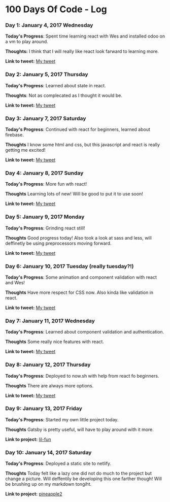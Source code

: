 # 100 Days Of Code - Log

### Day 1: January 4, 2017 Wednesday

**Today's Progress**: Spent time learning react with Wes and installed odoo on a vm to play around.

**Thoughts:** I think that I will really like react look farward to learning more.

**Link to tweet:** [My tweet](https://twitter.com/techieJesse/status/817207674697875456)

### Day 2: January 5, 2017 Thursday

**Today's Progress**: Learned about state in react.

**Thoughts**: Not as complecated as I thought it would be.

**Link to tweet:** [My tweet](https://twitter.com/techieJesse/status/817208096258981889)

### Day 3: January 7, 2017 Saturday

**Today's Progress**: Continued with react for beginners, learned about firebase.

**Thoughts** I know some html and css, but this javascript and react is really getting me excited!

**Link to tweet:** [My tweet](https://twitter.com/techieJesse/status/817845403307671553)

### Day 4: January 8, 2017 Sunday

**Today's Progress**: More fun wth react!

**Thoughts** Learning lots of new! Will be good to put it to use soon!

**Link to tweet:** [My tweet](https://twitter.com/techieJesse/status/818628690133315585)

### Day 5: January 9, 2017 Monday

**Today's Progress**: Grinding react still!

**Thoughts** Good progress today! Also took a look at sass and less, will deffinetly be using preprocessors moving forward.

**Link to tweet:** [My tweet](https://twitter.com/techieJesse/status/818683166961651712)

### Day 6: January 10, 2017 Tuesday (really tuesday?!)

**Today's Progress**: Some animation and component validation with react and Wes!

**Thoughts** Have more respect for CSS now. Also kinda like validation in react.

**Link to tweet:** [My tweet](https://twitter.com/techieJesse/status/819036833380237313)

### Day 7: January 11, 2017 Wednesday

**Today's Progress**: Learned about component validation and authentication.

**Thoughts** Some really nice features with react.

**Link to tweet:** [My tweet](https://twitter.com/techieJesse/status/819937671996968960)

### Day 8: January 12, 2017 Thursday

**Today's Progress**: Deployed to now.sh with help from react fo beginners.

**Thoughts** There are always more options.

**Link to tweet:** [My tweet](https://twitter.com/techieJesse/status/819941242331086848)

### Day 9: January 13, 2017 Friday

**Today's Progress**: Started my own little project today.

**Thoughts** Gatsby is pretty useful, will have to play around with it more.

**Link to project:** [lil-fun](https://printingpineapple.github.io/lil-fun/)

### Day 10: January 14, 2017 Saturday

**Today's Progress**: Deployed a static site to netlify.

**Thoughts** Today felt like a lazy one did not do much to the project but change a picture. Will deffentily be developing this one farther though! Will be brushing up on my markdown tongiht.

**Link to project:** [pineapple2](http://pineapple2.netlify.com)
